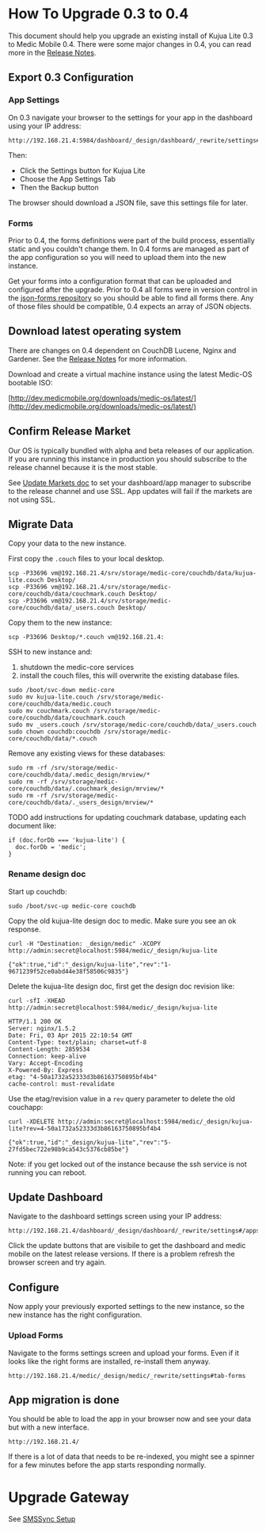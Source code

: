 # How To Upgrade 0.3 to 0.4

This document should help you upgrade an existing install of Kujua Lite 0.3 to
Medic Mobile 0.4.  There were some major changes in 0.4, you can read more in
the [Release
Notes](https://github.com/medic/medic-webapp/blob/master/Changes.md#upgrade-notes).

## Export 0.3 Configuration

### App Settings

On 0.3 navigate your browser to the settings for your app in the dashboard using your IP address:

```
http://192.168.21.4:5984/dashboard/_design/dashboard/_rewrite/settings#/apps
```

Then:

* Click the Settings button for Kujua Lite 
* Choose the App Settings Tab
* Then the Backup button

The browser should download a JSON file, save this settings file for later.

### Forms

Prior to 0.4, the forms definitions were part of the build process, essentially static and you couldn't change them.  In 0.4 forms are  managed as part of the app configuration so you will need to upload them into the new instance.

Get your forms into a configuration format that can be uploaded and configured after the upgrade.  Prior to 0.4 all forms were in version control in the [json-forms repository](https://github.com/medic/medic-data-priv/tree/master/forms) so you should be able to find all forms there. Any of those files should be compatible, 0.4 expects  an array of JSON objects.


## Download latest operating system

There are changes on 0.4 dependent on CouchDB Lucene, Nginx and Gardener.  See the [Release Notes](https://github.com/medic/medic-webapp/blob/master/Changes.md#upgrade-notes) for more information.  

Download and create a virtual machine instance using the latest Medic-OS bootable ISO:

[http://dev.medicmobile.org/downloads/medic-os/latest/](http://dev.medicmobile.org/downloads/medic-os/latest/)

## Confirm Release Market

Our OS is typically bundled with alpha and beta releases of our application.  If you are running this instance in production you should subscribe to the release channel because it is the most stable.

See [Update Markets doc](../dev/update-markets.md) to set your dashboard/app manager to subscribe to the release channel and use SSL.  App updates will fail if the markets are not using SSL.

## Migrate Data

Copy your data to the new instance.

First copy the `.couch` files to your local desktop.

```
scp -P33696 vm@192.168.21.4/srv/storage/medic-core/couchdb/data/kujua-lite.couch Desktop/
scp -P33696 vm@192.168.21.4/srv/storage/medic-core/couchdb/data/couchmark.couch Desktop/
scp -P33696 vm@192.168.21.4/srv/storage/medic-core/couchdb/data/_users.couch Desktop/
```

Copy them to the new instance:

```
scp -P33696 Desktop/*.couch vm@192.168.21.4:
```

SSH to new instance and:

1. shutdown the medic-core services
2. install the couch files, this will overwrite the existing database files.

```
sudo /boot/svc-down medic-core
sudo mv kujua-lite.couch /srv/storage/medic-core/couchdb/data/medic.couch
sudo mv couchmark.couch /srv/storage/medic-core/couchdb/data/couchmark.couch
sudo mv _users.couch /srv/storage/medic-core/couchdb/data/_users.couch
sudo chown couchdb:couchdb /srv/storage/medic-core/couchdb/data/*.couch
```

Remove any existing views for these databases:

```
sudo rm -rf /srv/storage/medic-core/couchdb/data/.medic_design/mrview/*
sudo rm -rf /srv/storage/medic-core/couchdb/data/.couchmark_design/mrview/*
sudo rm -rf /srv/storage/medic-core/couchdb/data/._users_design/mrview/*
```

TODO add instructions for updating couchmark database, updating each document like:

```
if (doc.forDb === 'kujua-lite') {
  doc.forDb = 'medic';
}
```


### Rename design doc

Start up couchdb:

```
sudo /boot/svc-up medic-core couchdb
```

Copy the old kujua-lite design doc to medic.  Make sure you see an ok response.

```
curl -H "Destination: _design/medic" -XCOPY http://admin:secret@localhost:5984/medic/_design/kujua-lite

{"ok":true,"id":"_design/kujua-lite","rev":"1-9671239f52ce0abd44e38f58506c9835"}
```

Delete the kujua-lite design doc, first get the design doc revision like:

```
curl -sfI -XHEAD http://admin:secret@localhost:5984/medic/_design/kujua-lite 

HTTP/1.1 200 OK
Server: nginx/1.5.2
Date: Fri, 03 Apr 2015 22:10:54 GMT
Content-Type: text/plain; charset=utf-8
Content-Length: 2859534
Connection: keep-alive
Vary: Accept-Encoding
X-Powered-By: Express
etag: "4-50a1732a52333d3b86163750895bf4b4"
cache-control: must-revalidate
```

Use the etag/revision value in a `rev` query parameter to delete the old couchapp:

```
curl -XDELETE http://admin:secret@localhost:5984/medic/_design/kujua-lite?rev=4-50a1732a52333d3b86163750895bf4b4

{"ok":true,"id":"_design/kujua-lite","rev":"5-27fd5bec722e98b9ca543c5376cb85be"}
```

Note: if you get locked out of the instance because the ssh service is not running you can reboot.

## Update Dashboard

Navigate to the dashboard settings screen using your IP address:

```
http://192.168.21.4/dashboard/_design/dashboard/_rewrite/settings#/apps
```

Click the update buttons that are visibile to get the dashboard and medic mobile on the latest release versions.  If there is a problem refresh the browser screen and try again.

## Configure

Now apply your previously exported settings to the new instance, so the new instance has the right configuration.

### Upload Forms

Navigate to the forms settings screen and upload your forms.  Even if it looks like the right forms are installed, re-install them anyway.

```
http://192.168.21.4/medic/_design/medic/_rewrite/settings#tab-forms
```

## App migration is done

You should be able to load the app in your browser now and see your data but with a new interface.

```
http://192.168.21.4/
```

If there is a lot of data that needs to be re-indexed, you might see a spinner for a few minutes before the app starts responding normally.


# Upgrade Gateway


See [SMSSync Setup](https://github.com/medic/medic-docs/blob/master/md/install/smssync.md)
